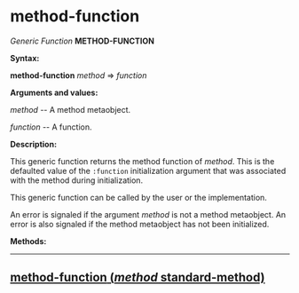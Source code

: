 method-function
===============

*Generic Function* **METHOD-FUNCTION**

**Syntax:**

**method-function** *method* => *function*

**Arguments and values:**

*method* -- A method metaobject.

*function* -- A function.

**Description:**

This generic function returns the method function of *method*. This is the defaulted value of the `:function` initialization argument that was associated with the method during initialization.

This generic function can be called by the user or the implementation.

An error is signaled if the argument *method* is not a method metaobject. An error is also signaled if the method metaobject has not been initialized.

**Methods:**

  --------------------------------------------------------------------------------------
  [**method-function** (*method* standard-method)](/meta-object-protocol/method-function-standard-method)
  --------------------------------------------------------------------------------------


